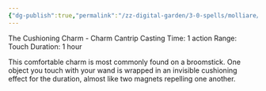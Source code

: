 ```yaml
---
{"dg-publish":true,"permalink":"/zz-digital-garden/3-0-spells/molliare/"}
---
```


The Cushioning Charm - Charm Cantrip 
Casting Time: 1 action 
Range: Touch 
Duration: 1 hour 

This comfortable charm is most commonly found on a broomstick. One object you touch with your wand is wrapped in an invisible cushioning effect for the duration, almost like two magnets repelling one another.